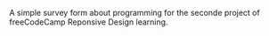 A simple survey form about programming for the seconde project of freeCodeCamp Reponsive Design learning.
